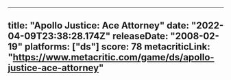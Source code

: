 
---
title: "Apollo Justice: Ace Attorney"
date: "2022-04-09T23:38:28.174Z"
releaseDate: "2008-02-19"
platforms: ["ds"]
score: 78
metacriticLink: "https://www.metacritic.com/game/ds/apollo-justice-ace-attorney"
---
